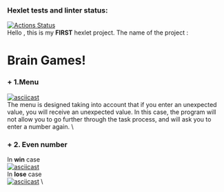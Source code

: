 ### Hexlet tests and linter status:
[![Actions Status](https://github.com/tramacore/java-project-61/actions/workflows/hexlet-check.yml/badge.svg)](https://github.com/tramacore/java-project-61/actions)\
Hello , this is my **FIRST** hexlet project.
The name of the project : 
# Brain Games!
### + 1.Menu 
[![asciicast](https://asciinema.org/a/GzKffMdpDqTv1bUPDglwVyZbg.svg)](https://asciinema.org/a/GzKffMdpDqTv1bUPDglwVyZbg) \
The menu is designed taking into account that if you enter an unexpected value, you will receive an unexpected value. In this case, the program will not allow you to go further through the task process, and will ask you to enter a number again.
\
### + 2. Еven number 
In **win** case \
[![asciicast](https://asciinema.org/a/aNWwTdpZ0FYMppYLMsXQZHu7R.svg)](https://asciinema.org/a/aNWwTdpZ0FYMppYLMsXQZHu7R) \
In **lose** case \
[![asciicast](https://asciinema.org/a/zF6vJo87c7y6sIjk7MN3sBnp7.svg)](https://asciinema.org/a/zF6vJo87c7y6sIjk7MN3sBnp7) \
